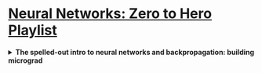 # [Neural Networks: Zero to Hero Playlist](https://www.youtube.com/playlist?list=PLAqhIrjkxbuWI23v9cThsA9GvCAUhRvKZ)

<details>
  <summary><strong>The spelled-out intro to neural networks and backpropagation: building micrograd</strong></summary>

  # [Lecture 1](https://www.youtube.com/watch?v=VMj-3S1tku0&list=PLAqhIrjkxbuWI23v9cThsA9GvCAUhRvKZ&index=1)

  ## Concept of Derivative
  - Graphically vixualize the slope using matplotlib
  - Define class `Value`
  - Using 'graphviz`: open source graphics visualizer
  - Simple expressions used
  - Backpropagation analyzed
</details>
